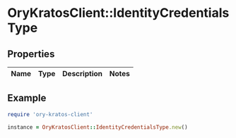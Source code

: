 # OryKratosClient::IdentityCredentialsType

## Properties

| Name | Type | Description | Notes |
| ---- | ---- | ----------- | ----- |

## Example

```ruby
require 'ory-kratos-client'

instance = OryKratosClient::IdentityCredentialsType.new()
```

